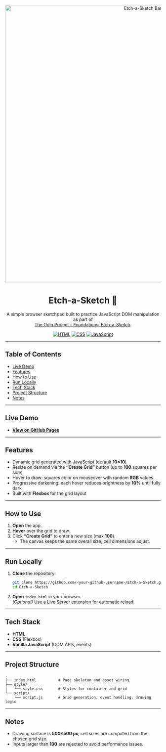 <p align="center">
  <img src="https://i.postimg.cc/RZF5Bbzf/etch-a-sketch-github-banner.png" alt="Etch-a-Sketch Banner" width="900" />
</p>

<div align="center">

# Etch-a-Sketch 🎨

A simple browser sketchpad built to practice JavaScript DOM manipulation as part of  
[The Odin Project – Foundations: Etch-a-Sketch](https://www.theodinproject.com/lessons/foundations-etch-a-sketch).

[![HTML](https://img.shields.io/badge/HTML-5-E34F26?logo=html5&logoColor=white)](https://developer.mozilla.org/en-US/docs/Web/HTML)
[![CSS](https://img.shields.io/badge/CSS-3-1572B6?logo=css3&logoColor=white)](https://developer.mozilla.org/en-US/docs/Web/CSS)
[![JavaScript](https://img.shields.io/badge/JavaScript-ES6-F7DF1E?logo=javascript&logoColor=black)](https://developer.mozilla.org/en-US/docs/Web/JavaScript)

</div>

---

## Table of Contents
- [Live Demo](#live-demo)
- [Features](#features)
- [How to Use](#how-to-use)
- [Run Locally](#run-locally)
- [Tech Stack](#tech-stack)
- [Project Structure](#project-structure)
- [Notes](#notes)

---

## Live Demo
- **[View on GitHub Pages](https://younesbardach.github.io/Etch-a-Sketch/)**

---

## Features
- Dynamic grid generated with JavaScript (default **10×10**)
- Resize on demand via the **“Create Grid”** button (up to **100** squares per side)
- Hover to draw: squares color on mouseover with random **RGB** values
- Progressive darkening: each hover reduces brightness by **10%** until fully dark
- Built with **Flexbox** for the grid layout

---

## How to Use
1. **Open** the app.  
2. **Hover** over the grid to draw.  
3. Click **“Create Grid”** to enter a new size (max **100**).  
   - The canvas keeps the same overall size; cell dimensions adjust.

---

## Run Locally
1. **Clone** the repository:
   ~~~bash
   git clone https://github.com/<your-github-username>/Etch-a-Sketch.git
   cd Etch-a-Sketch
   ~~~
2. **Open** `index.html` in your browser.  
   *(Optional)* Use a Live Server extension for automatic reload.

---

## Tech Stack
- **HTML**
- **CSS** (Flexbox)
- **Vanilla JavaScript** (DOM APIs, events)

---

## Project Structure
~~~
.
├── index.html          # Page skeleton and asset wiring
├── style/
│   └── style.css       # Styles for container and grid
└── script/
    └── script.js       # Grid generation, event handling, drawing logic
~~~

---

## Notes
- Drawing surface is **500×500 px**; cell sizes are computed from the chosen grid size.
- Inputs larger than **100** are rejected to avoid performance issues.
